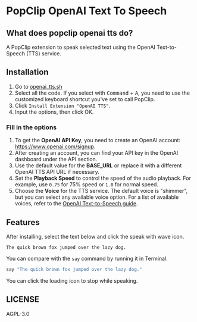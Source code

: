 # PopClip OpenAI Text To Speech
## What does popclip openai tts do?

A PopClip extension to speak selected text using the OpenAI Text-to-Speech (TTS) service.

## Installation

1. Go to [openai_tts.sh](./openai_tts.sh)
2. Select all the code. If you select with <kbd>Command</kbd> + <kbd>A</kbd>, you need to use the customized keyboard shortcut you've set to call PopClip.
3. Click `Install Extension "OpenAI TTS"`.
4. Input the options, then click OK.

### Fill in the options

1. To get the **OpenAI API Key**, you need to create an OpenAI account: https://www.openai.com/signup.
2. After creating an account, you can find your API key in the OpenAI dashboard under the API section.
3. Use the default value for the **BASE_URL** or replace it with a different OpenAI TTS API URL if necessary.
4. Set the **Playback Speed** to control the speed of the audio playback. For example, use `0.75` for 75% speed or `1.0` for normal speed.
5. Choose the **Voice** for the TTS service. The default voice is "shimmer", but you can select any available voice option. For a list of available voices, refer to the [OpenAI Text-to-Speech guide](https://platform.openai.com/docs/guides/text-to-speech).

## Features

After installing, select the text below and click the speak with wave icon.

```
The quick brown fox jumped over the lazy dog.
```

You can compare with the `say` command by running it in Terminal.

```bash
say "The quick brown fox jumped over the lazy dog."
```

You can click the loading icon to stop while speaking.

## LICENSE

AGPL-3.0

